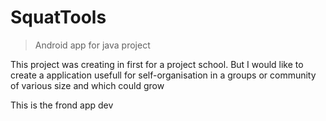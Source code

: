 # SquatTools
> Android app for java project

This project was creating in first for a project school. 
But I would like to create a application usefull for self-organisation in a groups or community 
of various size and which could grow

This is the frond app dev
